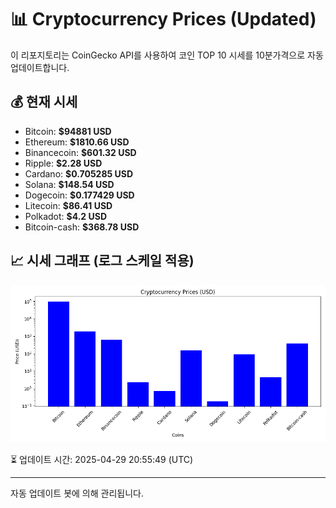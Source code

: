 
# 📊 Cryptocurrency Prices (Updated)

이 리포지토리는 CoinGecko API를 사용하여 코인 TOP 10 시세를 10분가격으로 자동 업데이트합니다.

## 💰 현재 시세
- Bitcoin: **$94881 USD**
- Ethereum: **$1810.66 USD**
- Binancecoin: **$601.32 USD**
- Ripple: **$2.28 USD**
- Cardano: **$0.705285 USD**
- Solana: **$148.54 USD**
- Dogecoin: **$0.177429 USD**
- Litecoin: **$86.41 USD**
- Polkadot: **$4.2 USD**
- Bitcoin-cash: **$368.78 USD**

## 📈 시세 그래프 (로그 스케일 적용)
![Crypto Prices](crypto_prices.png)

⏳ 업데이트 시간: 2025-04-29 20:55:49 (UTC)

---
자동 업데이트 봇에 의해 관리됩니다.
